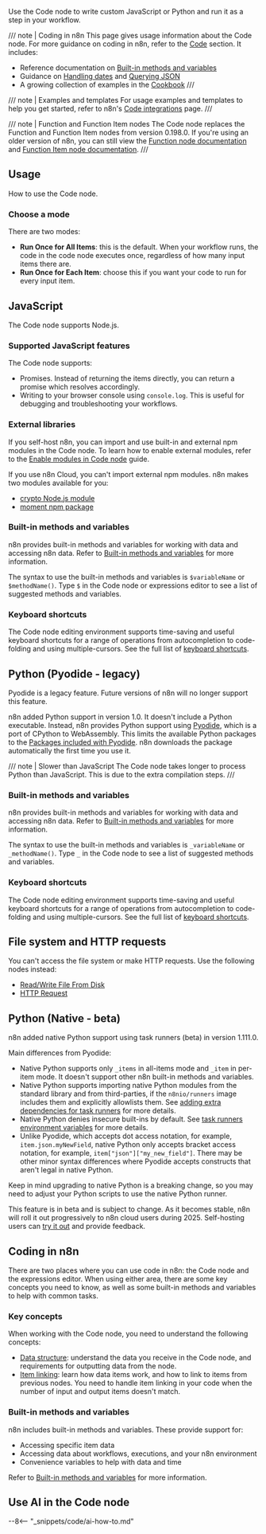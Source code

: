 Use the Code node to write custom JavaScript or Python and run it as a step in your workflow.

/// note | Coding in n8n
This page gives usage information about the Code node. For more guidance on coding in n8n, refer to the [Code](/code/index.md) section. It includes:

* Reference documentation on [Built-in methods and variables](/code/builtin/overview.md)
* Guidance on [Handling dates](/code/cookbook/luxon.md) and [Querying JSON](/code/cookbook/jmespath.md)
* A growing collection of examples in the [Cookbook](/code/cookbook/code-node/index.md)
///

/// note | Examples and templates
For usage examples and templates to help you get started, refer to n8n's [Code integrations](https://n8n.io/integrations/code/) page.
///

/// note | Function and Function Item nodes
The Code node replaces the Function and Function Item nodes from version 0.198.0. If you're using an older version of n8n, you can still view the [Function node documentation](https://github.com/n8n-io/n8n-docs/blob/67935ad2528e2e30d7984ea917e4af2910a096ec/docs/integrations/builtin/core-nodes/n8n-nodes-base.function.md) and [Function Item node documentation](https://github.com/n8n-io/n8n-docs/blob/67935ad2528e2e30d7984ea917e4af2910a096ec/docs/integrations/builtin/core-nodes/n8n-nodes-base.functionItem.md).
///
## Usage

How to use the Code node.

### Choose a mode

There are two modes:

* **Run Once for All Items**: this is the default. When your workflow runs, the code in the code node executes once, regardless of how many input items there are.
* **Run Once for Each Item**: choose this if you want your code to run for every input item.

## JavaScript

The Code node supports Node.js.

### Supported JavaScript features

The Code node supports:

* Promises. Instead of returning the items directly, you can return a promise which resolves accordingly.
* Writing to your browser console using `console.log`. This is useful for debugging and troubleshooting your workflows.

### External libraries

If you self-host n8n, you can import and use built-in and external npm modules in the Code node. To learn how to enable external modules, refer to the [Enable modules in Code node](/hosting/configuration/configuration-examples/modules-in-code-node.md) guide.

If you use n8n Cloud, you can't import external npm modules. n8n makes two modules available for you:

* [crypto Node.js module](https://nodejs.org/docs/latest-v18.x/api/crypto.html)
* [moment npm package](https://www.npmjs.com/package/moment)

### Built-in methods and variables

n8n provides built-in methods and variables for working with data and accessing n8n data. Refer to [Built-in methods and variables](/code/builtin/overview.md) for more information.

The syntax to use the built-in methods and variables is `$variableName` or `$methodName()`. Type `$` in the Code node or expressions editor to see a list of suggested methods and variables.

### Keyboard shortcuts

The Code node editing environment supports time-saving and useful keyboard shortcuts for a range of operations from autocompletion to code-folding and using multiple-cursors. See the full list of [keyboard shortcuts](/integrations/builtin/core-nodes/n8n-nodes-base.code/keyboard-shortcuts.md).

## Python (Pyodide - legacy)

Pyodide is a legacy feature. Future versions of n8n will no longer support this feature.

n8n added Python support in version 1.0. It doesn't include a Python executable. Instead, n8n provides Python support using [Pyodide](https://pyodide.org/en/stable/), which is a port of CPython to WebAssembly. This limits the available Python packages to the [Packages included with Pyodide](https://pyodide.org/en/stable/usage/packages-in-pyodide.html#packages-in-pyodide). n8n downloads the package automatically the first time you use it.

/// note | Slower than JavaScript
The Code node takes longer to process Python than JavaScript. This is due to the extra compilation steps.
///
### Built-in methods and variables

n8n provides built-in methods and variables for working with data and accessing n8n data. Refer to [Built-in methods and variables](/code/builtin/overview.md) for more information.

The syntax to use the built-in methods and variables is `_variableName` or `_methodName()`. Type `_` in the Code node to see a list of suggested methods and variables.

### Keyboard shortcuts

The Code node editing environment supports time-saving and useful keyboard shortcuts for a range of operations from autocompletion to code-folding and using multiple-cursors. See the full list of [keyboard shortcuts](/integrations/builtin/core-nodes/n8n-nodes-base.code/keyboard-shortcuts.md).

## File system and HTTP requests

You can't access the file system or make HTTP requests. Use the following nodes instead:

* [Read/Write File From Disk](/integrations/builtin/core-nodes/n8n-nodes-base.readwritefile.md)
* [HTTP Request](/integrations/builtin/core-nodes/n8n-nodes-base.httprequest/index.md)

## Python (Native - beta)

n8n added native Python support using task runners (beta) in version 1.111.0. 

Main differences from Pyodide:

- Native Python supports only `_items` in all-items mode and `_item` in per-item mode. It doesn't support other n8n built-in methods and variables.
- Native Python supports importing native Python modules from the standard library and from third-parties, if the `n8nio/runners` image includes them and explicitly allowlists them. See [adding extra dependencies for task runners](/hosting/configuration/task-runners.md/#adding-extra-dependencies) for more details.
- Native Python denies insecure built-ins by default. See [task runners environment variables](/hosting/configuration/environment-variables/task-runners.md) for more details.
- Unlike Pyodide, which accepts dot access notation, for example, `item.json.myNewField`, native Python only accepts bracket access notation, for example, `item["json"]["my_new_field"]`. There may be other minor syntax differences where Pyodide accepts constructs that aren't legal in native Python.

Keep in mind upgrading to native Python is a breaking change, so you may need to adjust your Python scripts to use the native Python runner. 

This feature is in beta and is subject to change. As it becomes stable, n8n will roll it out progressively to n8n cloud users during 2025. Self-hosting users can [try it out](/hosting/configuration/task-runners.md) and provide feedback.

## Coding in n8n

There are two places where you can use code in n8n: the Code node and the expressions editor. When using either area, there are some key concepts you need to know, as well as some built-in methods and variables to help with common tasks.

### Key concepts

When working with the Code node, you need to understand the following concepts:

* [Data structure](/data/data-structure.md): understand the data you receive in the Code node, and requirements for outputting data from the node.
* [Item linking](/data/data-mapping/data-item-linking/index.md): learn how data items work, and how to link to items from previous nodes. You need to handle item linking in your code when the number of input and output items doesn't match.

### Built-in methods and variables

n8n includes built-in methods and variables. These provide support for:

* Accessing specific item data
* Accessing data about workflows, executions, and your n8n environment
* Convenience variables to help with data and time

Refer to [Built-in methods and variables](/code/builtin/overview.md) for more information.



## Use AI in the Code node

--8<-- "_snippets/code/ai-how-to.md"
